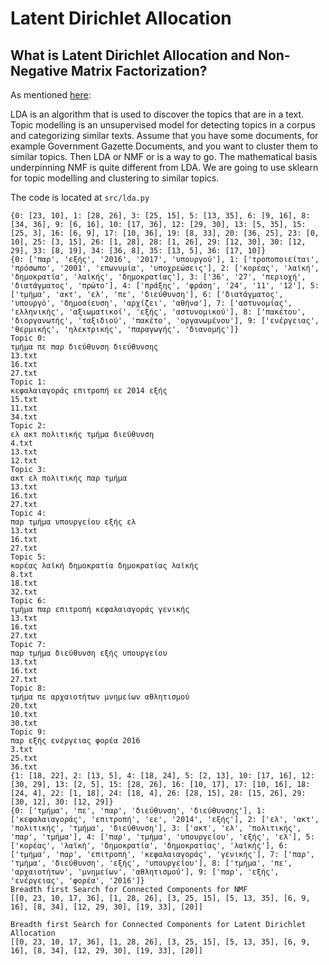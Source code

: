 # Latent Dirichlet Allocation

## What is Latent Dirichlet Allocation and Non-Negative Matrix Factorization?

As mentioned [here](https://medium.com/mlreview/topic-modeling-with-scikit-learn-e80d33668730):

LDA is an algorithm that is used to discover the topics that are in a text. Topic modelling is an unsupervised model for detecting topics in a corpus and categorizing similar texts. Assume that you have some documents, for example Government Gazette Documents, and you want to cluster them to similar topics. Then LDA or NMF or  is a way to go. The mathematical basis underpinning NMF is quite different from LDA. We are going to use sklearn for topic modelling and clustering to similar topics. 

The code is located at `src/lda.py` 



```
{0: [23, 10], 1: [28, 26], 3: [25, 15], 5: [13, 35], 6: [9, 16], 8: [34, 36], 9: [6, 16], 10: [17, 36], 12: [29, 30], 13: [5, 35], 15: [25, 3], 16: [6, 9], 17: [10, 36], 19: [8, 33], 20: [36, 25], 23: [0, 10], 25: [3, 15], 26: [1, 28], 28: [1, 26], 29: [12, 30], 30: [12, 29], 33: [8, 19], 34: [36, 8], 35: [13, 5], 36: [17, 10]}
{0: ['παρ', 'εξής', '2016', '2017', 'υπουργού'], 1: ['τροποποιείται', 'πρόσωπο', '2001', 'επωνυμία', 'υποχρεώσεις'], 2: ['κορέας', 'λαϊκή', 'δημοκρατία', 'λαϊκής', 'δημοκρατίας'], 3: ['36', '27', 'περιοχή', 'διατάγματος', 'πρώτο'], 4: ['πράξης', 'φράση', '24', '11', '12'], 5: ['τμήμα', 'ακτ', 'ελ', 'πε', 'διεύθυνση'], 6: ['διατάγματος', 'υπουργό', 'δημοσίευση', 'αρχίζει', 'αθήνα'], 7: ['αστυνομίας', 'ελληνικής', 'αξιωματικοί', 'εξής', 'αστυνομικού'], 8: ['πακέτου', 'διοργανωτής', 'ταξιδιού', 'πακέτο', 'οργανωμένου'], 9: ['ενέργειας', 'θερμικής', 'ηλεκτρικής', 'παραγωγής', 'διανομής']}
Topic 0:
τμήμα πε παρ διεύθυνση διεύθυνσης
13.txt
16.txt
27.txt
Topic 1:
κεφαλαιαγοράς επιτροπή εε 2014 εξής
15.txt
11.txt
34.txt
Topic 2:
ελ ακτ πολιτικής τμήμα διεύθυνση
4.txt
13.txt
12.txt
Topic 3:
ακτ ελ πολιτικής παρ τμήμα
13.txt
16.txt
27.txt
Topic 4:
παρ τμήμα υπουργείου εξής ελ
13.txt
16.txt
27.txt
Topic 5:
κορέας λαϊκή δημοκρατία δημοκρατίας λαϊκής
8.txt
18.txt
32.txt
Topic 6:
τμήμα παρ επιτροπή κεφαλαιαγοράς γενικής
13.txt
16.txt
27.txt
Topic 7:
παρ τμήμα διεύθυνση εξής υπουργείου
13.txt
16.txt
27.txt
Topic 8:
τμήμα πε αρχαιοτήτων μνημείων αθλητισμού
20.txt
10.txt
30.txt
Topic 9:
παρ εξής ενέργειας φορέα 2016
3.txt
25.txt
36.txt
{1: [18, 22], 2: [13, 5], 4: [18, 24], 5: [2, 13], 10: [17, 16], 12: [30, 29], 13: [2, 5], 15: [28, 26], 16: [10, 17], 17: [10, 16], 18: [24, 4], 22: [1, 18], 24: [18, 4], 26: [28, 15], 28: [15, 26], 29: [30, 12], 30: [12, 29]}
{0: ['τμήμα', 'πε', 'παρ', 'διεύθυνση', 'διεύθυνσης'], 1: ['κεφαλαιαγοράς', 'επιτροπή', 'εε', '2014', 'εξής'], 2: ['ελ', 'ακτ', 'πολιτικής', 'τμήμα', 'διεύθυνση'], 3: ['ακτ', 'ελ', 'πολιτικής', 'παρ', 'τμήμα'], 4: ['παρ', 'τμήμα', 'υπουργείου', 'εξής', 'ελ'], 5: ['κορέας', 'λαϊκή', 'δημοκρατία', 'δημοκρατίας', 'λαϊκής'], 6: ['τμήμα', 'παρ', 'επιτροπή', 'κεφαλαιαγοράς', 'γενικής'], 7: ['παρ', 'τμήμα', 'διεύθυνση', 'εξής', 'υπουργείου'], 8: ['τμήμα', 'πε', 'αρχαιοτήτων', 'μνημείων', 'αθλητισμού'], 9: ['παρ', 'εξής', 'ενέργειας', 'φορέα', '2016']}
Breadth first Search for Connected Components for NMF
[[0, 23, 10, 17, 36], [1, 28, 26], [3, 25, 15], [5, 13, 35], [6, 9, 16], [8, 34], [12, 29, 30], [19, 33], [20]]

Breadth first Search for Connected Components for Latent Dirichlet Allocation
[[0, 23, 10, 17, 36], [1, 28, 26], [3, 25, 15], [5, 13, 35], [6, 9, 16], [8, 34], [12, 29, 30], [19, 33], [20]]
```